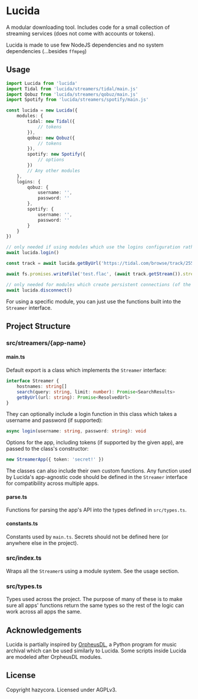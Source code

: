 # Lucida

A modular downloading tool. Includes code for a small collection of streaming services (does not come with accounts or tokens).

Lucida is made to use few NodeJS dependencies and no system dependencies (...besides `ffmpeg`)

## Usage

```ts
import Lucida from 'lucida'
import Tidal from 'lucida/streamers/tidal/main.js'
import Qobuz from 'lucida/streamers/qobuz/main.js'
import Spotify from 'lucida/streamers/spotify/main.js'

const lucida = new Lucida({
	modules: {
		tidal: new Tidal({
			// tokens
		}),
		qobuz: new Qobuz({
			// tokens
		}),
		spotify: new Spotify({
			// options
		})
		// Any other modules
	},
	logins: {
		qobuz: {
			username: '',
			password: ''
		},
		spotify: {
			username: '',
			password: ''
		}
	}
})

// only needed if using modules which use the logins configuration rather than tokens
await lucida.login()

const track = await lucida.getByUrl('https://tidal.com/browse/track/255207223')

await fs.promises.writeFile('test.flac', (await track.getStream()).stream)

// only needed for modules which create persistent connections (of the built-in modules, this is just Spotify)
await lucida.disconnect()
```

For using a specific module, you can just use the functions built into the `Streamer` interface.

## Project Structure

### src/streamers/{app-name}

#### main.ts

Default export is a class which implements the `Streamer` interface:

```ts
interface Streamer {
	hostnames: string[]
	search(query: string, limit: number): Promise<SearchResults>
	getByUrl(url: string): Promise<ResolvedUrl>
}
```

They can optionally include a login function in this class which takes a username and password (if supported):

```ts
async login(username: string, password: string): void
```

Options for the app, including tokens (if supported by the given app), are passed to the class's constructor:

```ts
new StreamerApp({ token: 'secret!' })
```

The classes can also include their own custom functions. Any function used by Lucida's app-agnostic code should be defined in the `Streamer` interface for compatibility across multiple apps.

#### parse.ts

Functions for parsing the app's API into the types defined in `src/types.ts`.

#### constants.ts

Constants used by `main.ts`. Secrets should not be defined here (or anywhere else in the project).

### src/index.ts

Wraps all the `Streamer`s using a module system. See the usage section.

### src/types.ts

Types used across the project. The purpose of many of these is to make sure all apps' functions return the same types so the rest of the logic can work across all apps the same.

## Acknowledgements

Lucida is partially inspired by [OrpheusDL](https://github.com/yarrm80s/orpheusdl), a Python program for music archival which can be used similarly to Lucida. Some scripts inside Lucida are modeled after OrpheusDL modules.

## License

Copyright hazycora. Licensed under AGPLv3.
